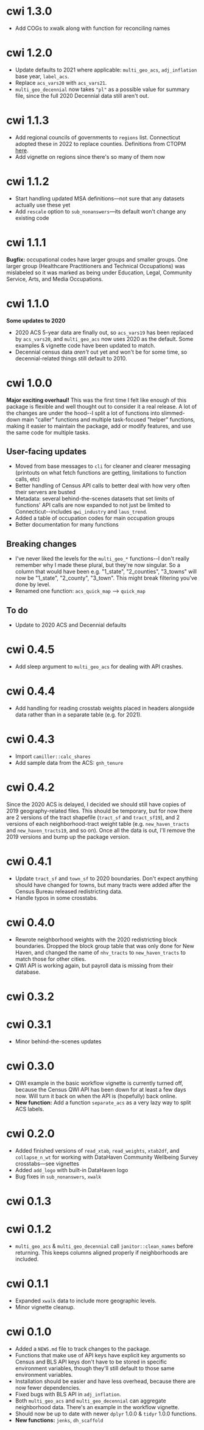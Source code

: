 # cwi 1.3.0

- Add COGs to xwalk along with function for reconciling names 

# cwi 1.2.0

- Update defaults to 2021 where applicable: `multi_geo_acs`, `adj_inflation` base year, `label_acs`.
- Replace `acs_vars20` with `acs_vars21`.
- `multi_geo_decennial` now takes `"pl"` as a possible value for summary file, since the full 2020 Decennial data still aren't out.

# cwi 1.1.3

- Add regional councils of governments to `regions` list. Connecticut adopted these in 2022 to replace counties. Definitions from CTOPM [here](https://data.ct.gov/Government/Regional-Councils-of-Governments-Boundaries/idnf-uwvz).
- Add vignette on regions since there's so many of them now

# cwi 1.1.2

- Start handling updated MSA definitions—not sure that any datasets actually use these yet
- Add `rescale` option to `sub_nonanswers`—its default won't change any existing code

# cwi 1.1.1

**Bugfix:** occupational codes have larger groups and smaller groups. One larger group (Healthcare Practitioners and Technical Occupations) was mislabeled so it was marked as being under Education, Legal, Community Service, Arts, and Media Occupations.

# cwi 1.1.0

**Some updates to 2020**

- 2020 ACS 5-year data are finally out, so `acs_vars19` has been replaced by `acs_vars20`, and `multi_geo_acs` now uses 2020 as the default. Some examples & vignette code have been updated to match.
- Decennial census data _aren't_ out yet and won't be for some time, so decennial-related things still default to 2010.

# cwi 1.0.0

**Major exciting overhaul!** This was the first time I felt like enough of this package is flexible and well thought out to consider it a real release. A lot of the changes are under the hood--I split a lot of functions into slimmed-down main "caller" functions and multiple task-focused "helper" functions, making it easier to maintain the package, add or modify features, and use the same code for multiple tasks.

## User-facing updates

- Moved from base messages to `cli` for cleaner and clearer messaging (printouts on what fetch functions are getting, limitations to function calls, etc)
- Better handling of Census API calls to better deal with how very often their servers are busted
- Metadata: several behind-the-scenes datasets that set limits of functions' API calls are now expanded to not just be limited to Connecticut--includes `qwi_industry` and `laus_trend`.
- Added a table of occupation codes for main occupation groups
- Better documentation for many functions

## Breaking changes

- I've never liked the levels for the `multi_geo_*` functions--I don't really remember why I made these plural, but they're now singular. So a column that would have been e.g. "1_state", "2_counties", "3_towns" will now be "1_state", "2_county", "3_town". This might break filtering you've done by level.
- Renamed one function: `acs_quick_map` --> `quick_map`

## To do

- Update to 2020 ACS and Decennial defaults

# cwi 0.4.5

- Add sleep argument to `multi_geo_acs` for dealing with API crashes.

# cwi 0.4.4

- Add handling for reading crosstab weights placed in headers alongside data rather than in a separate table (e.g. for 2021).

# cwi 0.4.3

- Import `camiller::calc_shares`
- Add sample data from the ACS: `gnh_tenure`

# cwi 0.4.2

Since the 2020 ACS is delayed, I decided we should still have copies of 2019 geography-related files. This should be temporary, but for now there are 2 versions of the tract shapefile (`tract_sf` and `tract_sf19`), and 2 versions of each neighborhood-tract weight table (e.g. `new_haven_tracts` and `new_haven_tracts19`, and so on). Once all the data is out, I'll remove the 2019 versions and bump up the package version.

# cwi 0.4.1

- Update `tract_sf` and `town_sf` to 2020 boundaries. Don't expect anything should have changed for towns, but many tracts were added after the Census Bureau released redistricting data.
- Handle typos in some crosstabs.

# cwi 0.4.0

- Rewrote neighborhood weights with the 2020 redistricting block boundaries. Dropped the block group table that was only done for New Haven, and changed the name of `nhv_tracts` to `new_haven_tracts` to match those for other cities.
- QWI API is working again, but payroll data is missing from their database.

# cwi 0.3.2

# cwi 0.3.1

- Minor behind-the-scenes updates

# cwi 0.3.0

- QWI example in the basic workflow vignette is currently turned off, because the Census QWI API has been down for at least a few days now. Will turn it back on when the API is (hopefully) back online.
- **New function:** Add a function `separate_acs` as a very lazy way to split ACS labels.

# cwi 0.2.0

- Added finished versions of `read_xtab`, `read_weights`, `xtab2df`, and `collapse_n_wt` for working with DataHaven Community Wellbeing Survey crosstabs—see vignettes
- Added `add_logo` with built-in DataHaven logo
- Bug fixes in `sub_nonanswers`, `xwalk`

# cwi 0.1.3

# cwi 0.1.2

- `multi_geo_acs` & `multi_geo_decennial` call `janitor::clean_names` before returning. This keeps columns aligned properly if neighborhoods are included.

# cwi 0.1.1

- Expanded `xwalk` data to include more geographic levels.
- Minor vignette cleanup.

# cwi 0.1.0

- Added a `NEWS.md` file to track changes to the package.
- Functions that make use of API keys have explicit key arguments so Census and BLS API keys don't have to be stored in specific environment variables, though they'll still default to those same environment variables.
- Installation should be easier and have less overhead, because there are now fewer dependencies.
- Fixed bugs with BLS API in `adj_inflation`.
- Both `multi_geo_acs` and `multi_geo_decennial` can aggregate neighborhood data. There's an example in the workflow vignette.
- Should now be up to date with newer `dplyr` 1.0.0 & `tidyr` 1.0.0 functions.
- **New functions:** `jenks`, `dh_scaffold`
